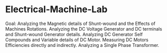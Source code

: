 # Electrical-Machine-Lab

Goal: Analyzing the Magnetic details of Shunt-wound and the Effects of Machines Rotations.
Analyzing the DC Voltage Generator and DC terminals and Shunt-wound Generator details.
Analyzing DC Generator Self Compounds and Variable details of DC Motor.
Measuring DC Motors Efficiencies directly and indirectly.
Analyzing a Single Phase Transformer.
